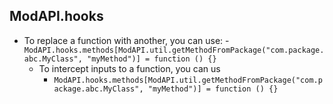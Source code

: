 ## ModAPI.hooks
- To replace a function with another, you can use:
        - `ModAPI.hooks.methods[ModAPI.util.getMethodFromPackage("com.package.abc.MyClass", "myMethod")] = function () {}`
    - To intercept inputs to a function, you can us
        - `ModAPI.hooks.methods[ModAPI.util.getMethodFromPackage("com.package.abc.MyClass", "myMethod")] = function () {}`